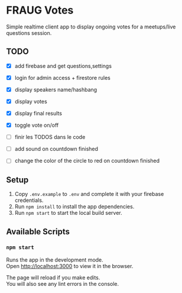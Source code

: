 # FRAUG Votes

Simple realtime client app to display ongoing votes for a meetups/live questions session.

## TODO

-   [x] add firebase and get questions,settings
-   [x] login for admin access + firestore rules
-   [x] display speakers name/hashbang
-   [x] display votes
-   [x] display final results
-   [x] toggle vote on/off
-   [ ] finir les TODOS dans le code
-   [ ] add sound on countdown finished
-   [ ] change the color of the circle to red on countdown finished


## Setup

1. Copy `.env.example` to `.env` and complete it with your firebase credentials.
2. Run `npm install` to install the app dependencies.
3. Run `npm start` to start the local build server.

## Available Scripts

### `npm start`

Runs the app in the development mode.\
Open [http://localhost:3000](http://localhost:3000) to view it in the browser.

The page will reload if you make edits.\
You will also see any lint errors in the console.
